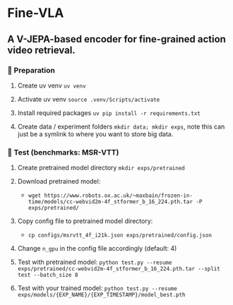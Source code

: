 # Fine-VLA
A V-JEPA-based encoder for fine-grained action video retrieval.
----

### 📝 Preparation 

1. Create uv venv `uv venv`

2. Activate uv venv `source .venv/Scripts/activate`

3. Install required packages `uv pip install -r requirements.txt`

4. Create data / experiment folders `mkdir data; mkdir exps`, note this can just be a symlink to where you want to store big data.


### 🔧 Test (benchmarks: MSR-VTT)

1. Create pretrained model directory `mkdir exps/pretrained`

2. Download pretrained model:
   - `wget https://www.robots.ox.ac.uk/~maxbain/frozen-in-time/models/cc-webvid2m-4f_stformer_b_16_224.pth.tar -P exps/pretrained/`

3. Copy config file to pretrained model directory:
   - `cp configs/msrvtt_4f_i21k.json exps/pretrained/config.json`

4. Change `n_gpu` in the config file accordingly (default: 4)

5. Test with pretrained model: `python test.py --resume exps/pretrained/cc-webvid2m-4f_stformer_b_16_224.pth.tar --split test --batch_size 8`

6. Test with your trained model: `python test.py --resume exps/models/{EXP_NAME}/{EXP_TIMESTAMP}/model_best.pth`